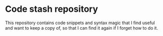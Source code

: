 # Code stash repository

This repository contains code snippets and syntax magic that I find useful and want to keep a copy of, so that I can find it again if I forget how to do it.
